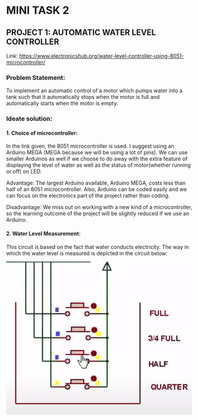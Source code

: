 # MINI TASK 2

## PROJECT 1: AUTOMATIC WATER LEVEL CONTROLLER

Link: https://www.electronicshub.org/water-level-controller-using-8051-microcontroller/

### Problem Statement:
To implement an automatic control of a motor which pumps water into a tank such that it automatically stops when the motor is full and automatically starts when the motor is empty. 

### Ideate solution:

#### 1. Choice of microcontroller:
In the link given, the 8051 microcontroller is used. I suggest using an Arduino MEGA (MEGA because we will be using a lot of pins). We can use smaller Arduinos as well if we choose to do away with the extra feature of displaying the level of water as well as the status of motor(whether running or off) on LED.

Advantage: The largest Arduino available, Arduino MEGA, costs less than half of an 8051 microcontroller. Also, Arduino can be coded easily and we can focus on the electronics part of the project rather than coding.

Disadvantage: We miss out on working with a new kind of a microcontroller, so the learning outcome of the project will be slightly reduced if we use an Arduino.

#### 2. Water Level Measurement:
This circuit is based on the fact that water conducts electricity. The way in which the water level is measured is depicted in the circuit below:

![](Mini-Task%202%20Images/1.png)


